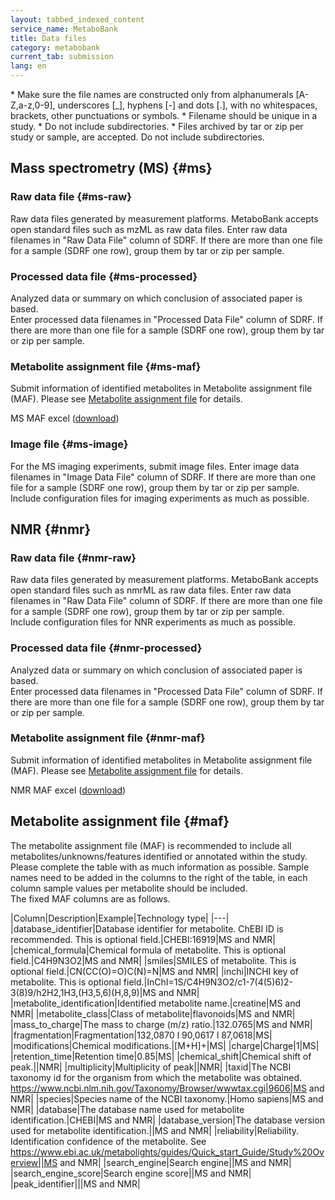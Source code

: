 ```yaml
---
layout: tabbed_indexed_content
service_name: MetaboBank
title: Data files
category: metabobank
current_tab: submission
lang: en
---
```


<div class="attention" markdown="1">
* Make sure the file names are constructed only from alphanumerals [A-Z,a-z,0-9], underscores [_], hyphens [-] and dots [.], with no whitespaces, brackets, other punctuations or symbols.
* Filename should be unique in a study.
* Do not include subdirectories.
* Files archived by tar or zip per study or sample, are accepted. Do not include subdirectories.
</div>

## Mass spectrometry (MS) {#ms}

### Raw data file  {#ms-raw}

Raw data files generated by measurement platforms. 
MetaboBank accepts open standard files such as mzML as raw data files. 
Enter raw data filenames in "Raw Data File" column of SDRF. 
If there are more than one file for a sample (SDRF one row), group them by tar or zip per sample.

### Processed data file {#ms-processed} 

Analyzed data or summary on which conclusion of associated paper is based.  
Enter processed data filenames in "Processed Data File" column of SDRF. 
If there are more than one file for a sample (SDRF one row), group them by tar or zip per sample.

### Metabolite assignment file {#ms-maf} 
  
Submit information of identified metabolites in Metabolite assignment file (MAF). 
Please see [Metabolite assignment file](#maf) for details.

MS MAF excel ([download](/assets/files/submission/metabobank/MetaboBank_maf_MS.xlsx))

### Image file {#ms-image} 

For the MS imaging experiments, submit image files. 
Enter image data filenames in "Image Data File" column of SDRF. 
If there are more than one file for a sample (SDRF one row), group them by tar or zip per sample. 
Include configuration files for imaging experiments as much as possible.

## NMR {#nmr}

### Raw data file  {#nmr-raw}

Raw data files generated by measurement platforms. 
MetaboBank accepts open standard files such as nmrML as raw data files. 
Enter raw data filenames in "Raw Data File" column of SDRF. 
If there are more than one file for a sample (SDRF one row), group them by tar or zip per sample.  
Include configuration files for NNR experiments as much as possible.

### Processed data file {#nmr-processed} 

Analyzed data or summary on which conclusion of associated paper is based.  
Enter processed data filenames in "Processed Data File" column of SDRF. 
If there are more than one file for a sample (SDRF one row), group them by tar or zip per sample.

### Metabolite assignment file {#nmr-maf} 
  
Submit information of identified metabolites in Metabolite assignment file (MAF). 
Please see [Metabolite assignment file](#maf) for details.

NMR MAF excel ([download](/assets/files/submission/metabobank/MetaboBank_maf_NMR.xlsx))

## Metabolite assignment file {#maf}

The metabolite assignment file (MAF) is recommended to include all metabolites/unknowns/features identified or annotated within the study. Please complete the table with as much information as possible. Sample names need to be added in the columns to the right of the table, in each column sample values per metabolite should be included.  
The fixed MAF columns are as follows.

|Column|Description|Example|Technology type|
|---|
|database_identifier|Database identifier for metabolite. ChEBI ID is recommended. This is optional field.|CHEBI:16919|MS and NMR|
|chemical_formula|Chemical formula of metabolite. This is optional field.|C4H9N3O2|MS and NMR|
|smiles|SMILES of metabolite. This is optional field.|CN(CC(O)=O)C(N)=N|MS and NMR|
|inchi|INCHI key of metabolite.  This is optional field.|InChI=1S/C4H9N3O2/c1-7(4(5)6)2-3(8)9/h2H2,1H3,(H3,5,6)(H,8,9)|MS and NMR|
|metabolite_identification|Identified metabolite name.|creatine|MS and NMR|
|metabolite_class|Class of metabolite|flavonoids|MS and NMR|
|mass_to_charge|The mass to charge (m/z) ratio.|132.0765|MS and NMR|
|fragmentation|Fragmentation|132,0870 l 90,0617 l 87,0618|MS|
|modifications|Chemical modifications.|[M+H]+|MS|
|charge|Charge|1|MS|
|retention_time|Retention time|0.85|MS|
|chemical_shift|Chemical shift of peak.||NMR|
|multiplicity|Multiplicity of peak||NMR|
|taxid|The NCBI taxonomy id for the organism from which the metabolite was obtained. https://www.ncbi.nlm.nih.gov/Taxonomy/Browser/wwwtax.cgi|9606|MS and NMR|
|species|Species name of the NCBI taxonomy.|Homo sapiens|MS and NMR|
|database|The database name used for metabolite identification.|CHEBI|MS and NMR|
|database_version|The database version used for metabolite identification.||MS and NMR|
|reliability|Reliability. Identification confidence of the metabolite. See https://www.ebi.ac.uk/metabolights/guides/Quick_start_Guide/Study%20Overview||MS and NMR|
|search_engine|Search engine||MS and NMR|
|search_engine_score|Search engine score||MS and NMR|
|peak_identifier|||MS and NMR|

